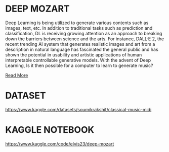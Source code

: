 # DEEP MOZART
Deep Learning is being utilized to generate various contents such as images, text, etc. In addition to traditional tasks such as prediction and classification, DL is receiving growing attention as an approach to breaking down the barriers between science and the arts. For instance, DALL·E 2, the recent trending AI system that generates realistic images and art from a description in natural language has fascinated the general public and has shown the potential in usability and artistic applications of human interpretable controllable generative models. With the advent of Deep Learning, Is it then possible for a computer to learn to generate music?

[Read More](https://github.com/avocadopelvis/deep-mozart/blob/main/deep-mozart.pdf)

# DATASET
https://www.kaggle.com/datasets/soumikrakshit/classical-music-midi

# KAGGLE NOTEBOOK
https://www.kaggle.com/code/elvis23/deep-mozart
